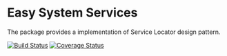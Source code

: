 Easy System Services
====================
The package provides a implementation of Service Locator design pattern.

[![Build Status](https://travis-ci.org/easy-system/es-services.svg?branch=master)](https://travis-ci.org/easy-system/es-services)
[![Coverage Status](https://coveralls.io/repos/github/easy-system/es-services/badge.svg?branch=master)](https://coveralls.io/github/easy-system/es-services?branch=master)
